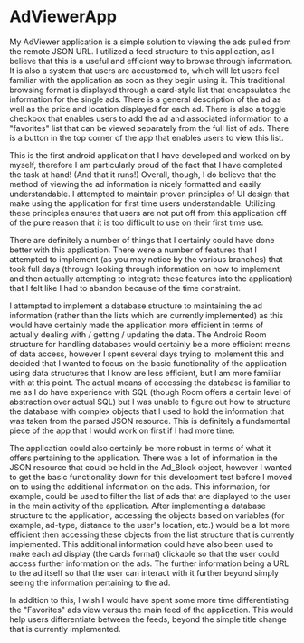 # AdViewerApp
My AdViewer application is a simple solution to viewing the ads pulled from the remote JSON URL. 
I utilized a feed structure to this application, as I believe that this is a useful and efficient way to browse through information. It is also a system that users are accustomed to, which will let users feel familiar with the application as soon as they begin using it. This traditional browsing format is displayed through a card-style list that encapsulates the information for the single ads. There is a general description of the ad as well as the price and location displayed for each ad. There is also a toggle checkbox that enables users to add the ad and associated information to a "favorites" list that can be viewed separately from the full list of ads. There is a button in the top corner of the app that enables users to view this list. 

This is the first android application that I have developed and worked on by myself, therefore I am particularly proud of the fact that I have completed the task at hand! (And that it runs!) Overall, though, I do believe that the method of viewing the ad information is nicely formatted and easily understandable. I attempted to maintain proven principles of UI design that make using the application for first time users understandable. Utilizing these principles ensures that users are not put off from this application off of the pure reason that it is too difficult to use on their first time use.  

There are definitely a number of things that I certainly could have done better with this application. There were a number of features that I attempted to implement (as you may notice by the various branches) that took full days (through looking through information on how to implement and then actually attempting to integrate these features into the application) that I felt like I had to abandon because of the time constraint. 

I attempted to implement a database structure to maintaining the ad information (rather than the lists which are currently implemented) as this would have certainly made the application more efficient in terms of actually dealing with / getting / updating the data. The Android Room structure for handling databases would certainly be a more efficient means of data access, however I spent several days trying to implement this and decided that I wanted to focus on the basic functionality of the application using data structures that I know are less efficient, but I am more familiar with at this point. The actual means of accessing the database is familiar to me as I do have experience with SQL (though Room offers a certain level of abstraction over actual SQL) but I was unable to figure out how to structure the database with complex objects that I used to hold the information that was taken from the parsed JSON resource. This is definitely a fundamental piece of the app that I would work on first if I had more time.

The application could also certainly be more robust in terms of what it offers pertaining to the application. There was a lot of information in the JSON resource that could be held in the Ad_Block object, however I wanted to get the basic functionality down for this development test before I moved on to using the additional information on the ads. 
This information, for example, could be used to filter the list of ads that are displayed to the user in the main activity of the application. After implementing a database structure to the application, accessing the objects based on variables (for example, ad-type, distance to the user's location, etc.) would be a lot more efficient then accessing these objects from the list structure that is currently implemented. 
This additional information could have also been used to make each ad display (the cards format) clickable so that the user could access further information on the ads. The further information being a URL to the ad itself so that the user can interact with it further beyond simply seeing the information pertaining to the ad.

In addition to this, I wish I would have spent some more time differentiating the "Favorites" ads view versus the main feed of the application. This would help users differentiate between the feeds, beyond the simple title change that is currently implemented. 

